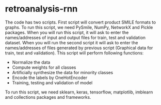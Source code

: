 # retroanalysis-rnn
The code has two scripts. 
First script will convert product SMILE formats to graphs. To run this script, we need PySmile, NumPy, NetworkX and Pickle packages. When you will run this script, it will ask to enter the names/addresses of input and output files for train, test and validation dataset. 
When you will run the second script it will ask to enter the names/addresses of files generated by previous script (Graphical data for train, test and validation). This script will perform following functions:
- Normalize the data
- Compute weights for all classes
- Artificially synthesize the data for minority classes 
- Encode the labels by OneHotEncoder
- Training, testing and validation of model

To run this script, we need sklearn, keras, tensorflow, matplotlib, imblearn and collections packages and frameworks.
